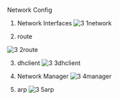 Network Config
1. Network Interfaces
![3 1network](https://github.com/user-attachments/assets/8dee2d9f-cf9f-4b3d-ac01-47b45342f52a)

2. route

![3 2route](https://github.com/user-attachments/assets/fe512ae1-9053-4b77-bf54-0c6a9c183677)

3. dhclient
![3 3dhclient](https://github.com/user-attachments/assets/ce22231a-797e-4b4a-83a1-6ff7805bccc2)

4. Network Manager
![3 4manager](https://github.com/user-attachments/assets/0ea7b12e-951a-441e-9b3c-c3ac4e5073c4)

5. arp
![3 5arp](https://github.com/user-attachments/assets/a2943b00-6651-4329-be37-f8b024c26fb1)

